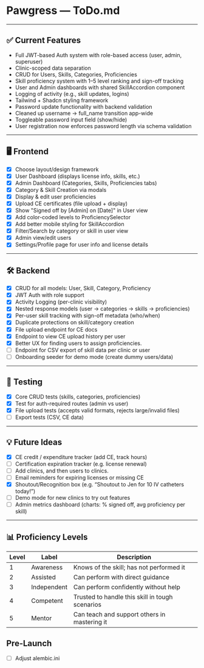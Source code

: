 # Pawgress — ToDo.md

---

## ✅ Current Features

- Full JWT-based Auth system with role-based access (user, admin, superuser)
- Clinic-scoped data separation
- CRUD for Users, Skills, Categories, Proficiencies
- Skill proficiency system with 1–5 level ranking and sign-off tracking
- User and Admin dashboards with shared SkillAccordion component
- Logging of activity (e.g., skill updates, logins)
- Tailwind + Shadcn styling framework
- Password update functionality with backend validation
- Cleaned up username → full_name transition app-wide
- Toggleable password input field (show/hide)
- User registration now enforces password length via schema validation

---

## 🖥️ Frontend

- [x] Choose layout/design framework
- [x] User Dashboard (displays license info, skills, etc.)
- [x] Admin Dashboard (Categories, Skills, Proficiencies tabs)
- [x] Category & Skill Creation via modals
- [x] Display & edit user proficiencies
- [x] Upload CE certificates (file upload + display)
- [x] Show "Signed off by [Admin] on [Date]" in User view
- [x] Add color-coded levels to ProficiencySelector
- [x] Add better mobile styling for SkillAccordion
- [x] Filter/Search by category or skill in user view
- [x] Admin view/edit users
- [x] Settings/Profile page for user info and license details

---

## 🛠️ Backend

- [x] CRUD for all models: User, Skill, Category, Proficiency
- [x] JWT Auth with role support
- [x] Activity Logging (per-clinic visibility)
- [x] Nested response models (user → categories → skills → proficiencies)
- [x] Per-user skill tracking with sign-off metadata (who/when)
- [x] Duplicate protections on skill/category creation
- [x] File upload endpoint for CE docs
- [x] Endpoint to view CE upload history per user
- [x] Better UX for finding users to assign proficiencies.
- [ ] Endpoint for CSV export of skill data per clinic or user
- [ ] Onboarding seeder for demo mode (create dummy users/data)

---

## 🧪 Testing

- [x] Core CRUD tests (skills, categories, proficiencies)
- [x] Test for auth-required routes (admin vs user)
- [x] File upload tests (accepts valid formats, rejects large/invalid files)
- [ ] Export tests (CSV, CE data)

---

## 💡 Future Ideas

- [x] CE credit / expenditure tracker (add CE, track hours)
- [ ] Certification expiration tracker (e.g. license renewal)
- [ ] Add clinics, and then users to clinics.
- [ ] Email reminders for expiring licenses or missing CE
- [x] Shoutout/Recognition box (e.g. “Shoutout to Jen for 10 IV catheters today!”)
- [ ] Demo mode for new clinics to try out features
- [ ] Admin metrics dashboard (charts: % signed off, avg proficiency per skill)

---

## 📊 Proficiency Levels

| Level | Label        | Description                                           |
|-------|--------------|-------------------------------------------------------|
| 1     | Awareness    | Knows of the skill; has not performed it             |
| 2     | Assisted     | Can perform with direct guidance                     |
| 3     | Independent  | Can perform confidently without help                 |
| 4     | Competent    | Trusted to handle this skill in tough scenarios      |
| 5     | Mentor       | Can teach and support others in mastering it         |

## Pre-Launch
-[ ] Adjust alembic.ini
